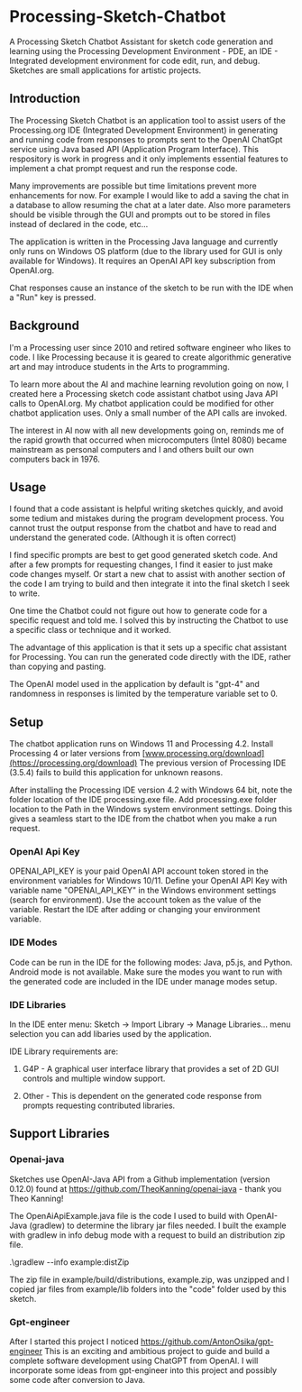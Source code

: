 # Processing-Sketch-Chatbot
A Processing Sketch Chatbot Assistant for sketch code generation and learning using the Processing Development Environment - PDE, 
an IDE - Integrated development environment for code edit, run, and debug. Sketches are small applications for artistic projects. 

## Introduction
The Processing Sketch Chatbot is an application tool to assist users of the Processing.org IDE (Integrated Development Environment) 
in generating and running code from responses to
prompts sent to the OpenAI ChatGpt service using Java based API (Application Program Interface). 
This respository is work in progress and it only implements essential features to implement a chat prompt request
and run the response code. 

Many improvements are possible but time limitations prevent more enhancements for now. 
For example I would like to add a saving the chat in a database to allow resuming the chat at a later date.
Also more parameters should be visible through the GUI and prompts out to be stored in files instead of declared in the code, etc...

The application is written in the Processing Java language and currently only runs on Windows OS platform
(due to the library used for GUI is only available for Windows).
It requires an OpenAI API key subscription from OpenAI.org.

Chat responses cause an instance of the sketch to be run with the IDE when a "Run" key is pressed.

## Background
I'm a Processing user since 2010 and retired software engineer who likes to code.
I like Processing because it is geared to create algorithmic generative art and may introduce students in the Arts to programming.

To learn more about the AI and machine learning revolution going on now, I created here a Processing sketch code assistant chatbot using Java API calls to OpenAI.org. 
My chatbot application could be modified for other chatbot application uses.
Only a small number of the API calls are invoked.

The interest in AI now with all new developments going on, reminds me of the rapid growth that occurred when microcomputers (Intel 8080) became mainstream 
as personal computers and I and others built our own computers back in 1976.

## Usage
I found that a code assistant is helpful writing sketches quickly, and avoid some tedium and mistakes during the program development process.
You cannot trust the output response from the chatbot and have to read and understand the generated code. (Although it is often correct)

I find specific prompts are best to get good generated sketch code. And after a few prompts for requesting changes, I find it easier
to just make code changes myself. Or start a new chat to assist with another section of the code I am trying to build and
then integrate it into the final sketch I seek to write.

One time the Chatbot could not figure out how to generate code for a specific request and told me. I solved this by
instructing the Chatbot to use a specific class or technique and it worked.

The advantage of this application is that it sets up a specific chat assistant for Processing.
You can run the generated code directly with the IDE, rather than copying and pasting.

The OpenAI model used in the application by default is "gpt-4" and 
randomness in responses is limited by the temperature variable set to 0.

## Setup
The chatbot application runs on Windows 11 and Processing 4.2. 
Install Processing 4 or later versions from [www.processing.org/download](https://processing.org/download)
The previous version of Processing IDE (3.5.4) fails to build this application for unknown reasons.

After installing the Processing IDE version 4.2 with Windows 64 bit, note the folder location of the IDE processing.exe file.
Add processing.exe folder location to the Path in the Windows system environment settings.
Doing this gives a seamless start to the IDE from the chatbot when you make a run request.

### OpenAI Api Key
OPENAI_API_KEY is your paid OpenAI API account token stored in the environment variables for Windows 10/11.
Define your OpenAI API Key with variable name "OPENAI_API_KEY" in the Windows environment settings (search for environment).
Use the account token as the value of the variable.
Restart the IDE after adding or changing your environment variable.

### IDE Modes
Code can be run in the IDE for the following modes: Java, p5.js, and Python. Android mode is not available.
Make sure the modes you want to run with the generated code are included in the IDE under manage modes setup.

### IDE Libraries 
In the IDE enter menu: Sketch -> Import Library -> Manage Libraries... menu selection you can add libaries used by the application.

IDE Library requirements are:

1. G4P - A graphical user interface library that provides a set of 2D GUI controls and multiple window support.

2. Other - This is dependent on the generated code response from prompts requesting contributed libraries.

## Support Libraries

### Openai-java
Sketches use OpenAI-Java API from a Github implementation (version 0.12.0) found at
https://github.com/TheoKanning/openai-java - thank you Theo Kanning!

The OpenAiApiExample.java file is the code I used to build with OpenAI-Java (gradlew) to determine the library jar files needed. 
I built the example with gradlew in info debug mode with a request to build an distribution zip file.

.\gradlew --info example:distZip

The zip file in example/build/distributions, example.zip, was unzipped and 
I copied jar files from example/lib folders into the "code" folder used by this sketch.

### Gpt-engineer
After I started this project I noticed https://github.com/AntonOsika/gpt-engineer
This is an exciting and ambitious project to guide and build a complete software development using ChatGPT from OpenAI.
I will incorporate some ideas from gpt-engineer into this project and possibly some code after conversion to Java.
